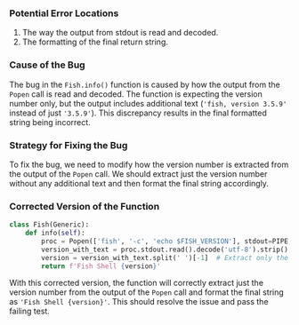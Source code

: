 ### Potential Error Locations
1. The way the output from stdout is read and decoded.
2. The formatting of the final return string.

### Cause of the Bug
The bug in the `Fish.info()` function is caused by how the output from the `Popen` call is read and decoded. The function is expecting the version number only, but the output includes additional text (`'fish, version 3.5.9'` instead of just `'3.5.9'`). This discrepancy results in the final formatted string being incorrect.

### Strategy for Fixing the Bug
To fix the bug, we need to modify how the version number is extracted from the output of the `Popen` call. We should extract just the version number without any additional text and then format the final string accordingly.

### Corrected Version of the Function
```python
class Fish(Generic):
    def info(self):
        proc = Popen(['fish', '-c', 'echo $FISH_VERSION'], stdout=PIPE, stderr=DEVNULL)
        version_with_text = proc.stdout.read().decode('utf-8').strip()
        version = version_with_text.split(' ')[-1]  # Extract only the version number
        return f'Fish Shell {version}'
```

With this corrected version, the function will correctly extract just the version number from the output of the `Popen` call and format the final string as `'Fish Shell {version}'`. This should resolve the issue and pass the failing test.
